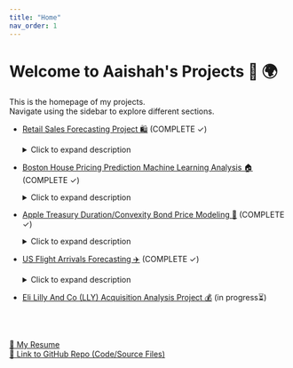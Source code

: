 ```yaml
---
title: "Home"
nav_order: 1
---
```


# Welcome to Aaishah's Projects 🚀 🌍 

This is the homepage of my projects.  
Navigate using the sidebar to explore different sections.

- [Retail Sales Forecasting Project 🛍️](./project1/) (COMPLETE ✓)
  <details>
  <summary>Click to expand description</summary>
  - This project investigates which time series model best predicts retail sales in Queensland’s clothing industry using data from the Australian Bureau of Statistics. ETS models were derived based on investigating specific trends and seasonality in the data, and the models were evaluated for their forecasting accuracy. In-sample fit and out-of-sample forecasting were assessed using RMSE, followed by a rolling window cross-validation. Autocorrelation plots were also compared to investigate whether temporal dependence remained in the data. 
  </details>

- [Boston House Pricing Prediction Machine Learning Analysis 🏠](./project2/) (COMPLETE ✓)
  <details>
  <summary>Click to expand description</summary>
  - This project examines the key factors influencing Boston home prices using machine learning models (KNN algorithm, step-wise regression, random forest). The goal is to understand which factors drive median home values (medv) and to identify the best predictive model. Stepwise and random forest were used for feature selection, while KNN was used to capture nonlinear, data driven patterns to estimate Boston housing prices. 10 fold cross validation was used to find different values of k and different sets of predictors, helping identify the most accurate KNN configuration for predicting home values.
  </details>
  
- [Apple Treasury Duration/Convexity Bond Price Modeling 🍎](./project4/) (COMPLETE ✓)
  <details>
  <summary>Click to expand description</summary>
  - This project graphs the price/yield relationship of an Apple treasury bond maturing in 5/6/2044. Moving the slider displays a sensitivity analysis for rising and falling interest rates at different rates, showing the corresponding duration, convexity, and price movement on the graph. This gives a better understanding on how bond prices react to interest rate changes, and how duration and convexity together provide a more accurate estimate of price sensitivity, especially for larger interest rate movements.
  </details>
  
- [US Flight Arrivals Forecasting ✈️](./project5/) (COMPLETE ✓)
  <details>
  <summary>Click to expand description</summary>
  - This project compares the forecasting performance of ARIMA models to predict quarterly international flight from the US. After identifying structures in the data, the series was differenced to achieve stationarity, enabling effective use of autocorrelation (ACF) and partial autocorrelation (PACF) plots to guide manual ARIMA selection. An automated ARIMA was also used for comparison and performance was evaluated using RMSE on test forecasts and a rolling cross-validation. Forecasts between of the models were plotted as well as the performance and change in autocorrelations. 
  </details>

- [Eli Lilly And Co (LLY) Acquisition Analysis Project 💰](./project3/) (in progress⏳) 


<br><br>


<a href="project1/AaishahAslamResume.pdf" class="btn btn-primary" role="button" target="_blank">📄 My Resume</a>
<br>
<a href="https://github.com/aaishahaslam/projects/tree/main?tab=readme-ov-file" class="btn btn-secondary" role="button" target="_blank">🔗 Link to GitHub Repo (Code/Source Files)</a>

